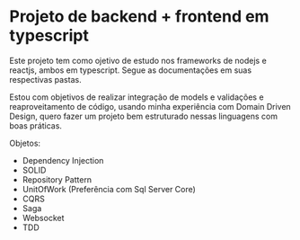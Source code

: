 # Projeto de backend + frontend em typescript

Este projeto tem como ojetivo de estudo nos frameworks de nodejs e reactjs, ambos em typescript.
Segue as documentações em suas respectivas pastas.

Estou com objetivos de realizar integração de models e validações e reaproveitamento de código, usando minha experiência com Domain Driven Design, quero fazer um projeto bem estruturado nessas linguagens com boas práticas.

Objetos:
 - Dependency Injection
 - SOLID
 - Repository Pattern
 - UnitOfWork (Preferência com Sql Server Core)
 - CQRS
 - Saga
 - Websocket
 - TDD
